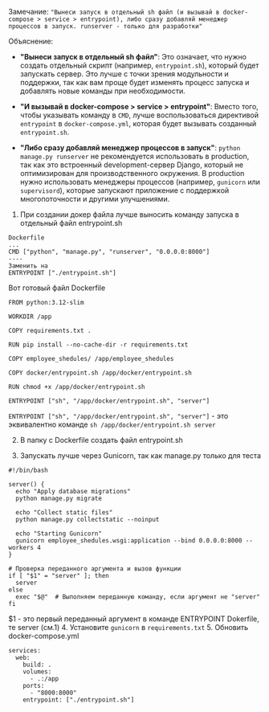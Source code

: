 Замечание: 
`"Вынеси запуск в отдельный sh файл (и вызывай в docker-compose > service > entrypoint), либо сразу добавляй менеджер процессов в запуск. runserver - только для разработки"`

Объяснение:
- **"Вынеси запуск в отдельный sh файл"**: Это означает, что нужно создать отдельный скрипт (например, `entrypoint.sh`), который будет запускать сервер. Это лучше с точки зрения модульности и поддержки, так как вам проще будет изменять процесс запуска и добавлять новые команды при необходимости.
    
- **"И вызывай в docker-compose > service > entrypoint"**: Вместо того, чтобы указывать команду в `CMD`, лучше воспользоваться директивой `entrypoint` в `docker-compose.yml`, которая будет вызывать созданный `entrypoint.sh`.
    
- **"Либо сразу добавляй менеджер процессов в запуск"**: `python manage.py runserver` не рекомендуется использовать в production, так как это встроенный development-сервер Django, который не оптимизирован для производственного окружения. В production нужно использовать менеджеры процессов (например, `gunicorn` или `supervisord`), которые запускают приложение с поддержкой многопоточности и другими улучшениями.

1. При создании докер файла лучше выносить команду запуска в отдельный файл entrypoint.sh
```
Dockerfile
...
CMD ["python", "manage.py", "runserver", "0.0.0.0:8000"]
----
Заменить на 
ENTRYPOINT ["./entrypoint.sh"]
```

Вот готовый файл Dockerfile
```
FROM python:3.12-slim

WORKDIR /app

COPY requirements.txt .

RUN pip install --no-cache-dir -r requirements.txt

COPY employee_shedules/ /app/employee_shedules

COPY docker/entrypoint.sh /app/docker/entrypoint.sh

RUN chmod +x /app/docker/entrypoint.sh

ENTRYPOINT ["sh", "/app/docker/entrypoint.sh", "server"]
```

`ENTRYPOINT ["sh", "/app/docker/entrypoint.sh", "server"]` - это эквивалентно команде `sh /app/docker/entrypoint.sh server`

2. В папку с Dockerfile создать файл entrypoint.sh

3. Запускать лучше через Gunicorn, так как manage.py только для теста
```
#!/bin/bash

server() {
  echo "Apply database migrations"
  python manage.py migrate

  echo "Collect static files"
  python manage.py collectstatic --noinput

  echo "Starting Gunicorn"
  gunicorn employee_shedules.wsgi:application --bind 0.0.0.0:8000 --workers 4
}

# Проверка переданного аргумента и вызов функции
if [ "$1" = "server" ]; then
  server
else
  exec "$@"  # Выполняем переданную команду, если аргумент не "server"
fi
```
$1 - это  первый переданный аргумент в команде ENTRYPOINT Dokerfile, те server (см.1)
4. Установите `gunicorn` в `requirements.txt`
5. Обновить docker-compose.yml
```
services:
  web:
    build: .
    volumes:
      - .:/app
    ports:
      - "8000:8000"
    entrypoint: ["./entrypoint.sh"]
```
